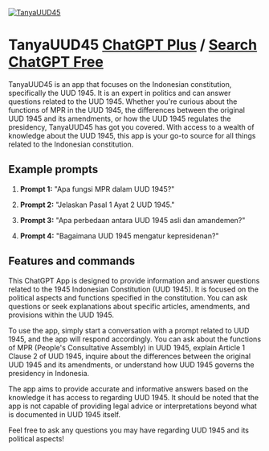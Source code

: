 
[![TanyaUUD45](https://files.oaiusercontent.com/file-AqvfYWAuwYkeTutdbv0S3syv?se=2123-10-18T10%3A23%3A07Z&sp=r&sv=2021-08-06&sr=b&rscc=max-age%3D31536000%2C%20immutable&rscd=attachment%3B%20filename%3D09aa24a5-a778-4b12-bfb0-9d0a77b25f91.png&sig=iC2SSf9LCQjXBn3q6D7Wx7/HPTb%2BKRAzFtwChyfg6hg%3D)](https://chat.openai.com/g/g-x4BHZfIf0-tanyauud45)

# TanyaUUD45 [ChatGPT Plus](https://chat.openai.com/g/g-x4BHZfIf0-tanyauud45) / [Search ChatGPT Free](https://gptcall.net/index.html#/?search=TanyaUUD45)

TanyaUUD45 is an app that focuses on the Indonesian constitution, specifically the UUD 1945. It is an expert in politics and can answer questions related to the UUD 1945. Whether you're curious about the functions of MPR in the UUD 1945, the differences between the original UUD 1945 and its amendments, or how the UUD 1945 regulates the presidency, TanyaUUD45 has got you covered. With access to a wealth of knowledge about the UUD 1945, this app is your go-to source for all things related to the Indonesian constitution.

## Example prompts

1. **Prompt 1:** "Apa fungsi MPR dalam UUD 1945?"

2. **Prompt 2:** "Jelaskan Pasal 1 Ayat 2 UUD 1945."

3. **Prompt 3:** "Apa perbedaan antara UUD 1945 asli dan amandemen?"

4. **Prompt 4:** "Bagaimana UUD 1945 mengatur kepresidenan?"

## Features and commands

This ChatGPT App is designed to provide information and answer questions related to the 1945 Indonesian Constitution (UUD 1945). It is focused on the political aspects and functions specified in the constitution. You can ask questions or seek explanations about specific articles, amendments, and provisions within the UUD 1945.

To use the app, simply start a conversation with a prompt related to UUD 1945, and the app will respond accordingly. You can ask about the functions of MPR (People's Consultative Assembly) in UUD 1945, explain Article 1 Clause 2 of UUD 1945, inquire about the differences between the original UUD 1945 and its amendments, or understand how UUD 1945 governs the presidency in Indonesia.

The app aims to provide accurate and informative answers based on the knowledge it has access to regarding UUD 1945. It should be noted that the app is not capable of providing legal advice or interpretations beyond what is documented in UUD 1945 itself.

Feel free to ask any questions you may have regarding UUD 1945 and its political aspects!


